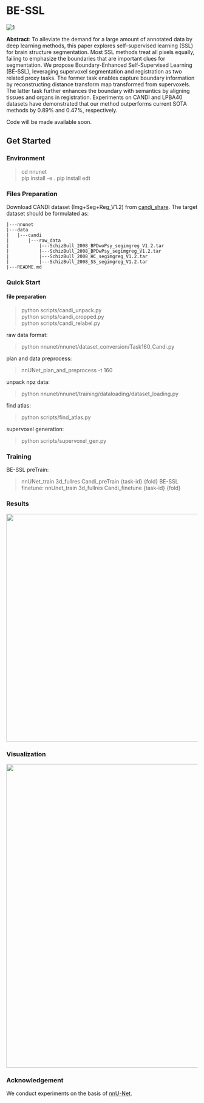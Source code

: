 # BE-SSL

![1](https://user-images.githubusercontent.com/24731236/179522219-2913d410-a50d-4d56-8ce0-dfa1eda17b93.png)


**Abstract**: To alleviate the demand for a large amount of annotated data by deep learning methods, this paper explores self-supervised learning (SSL) for brain structure segmentation. Most SSL methods treat all pixels equally, failing to emphasize the boundaries that are important clues for segmentation. We propose Boundary-Enhanced Self-Supervised Learning (BE-SSL), leveraging supervoxel segmentation and registration as two related proxy tasks. The former task enables capture boundary information by reconstructing distance transform map transformed from supervoxels. The latter task further enhances the boundary with semantics by aligning tissues and organs in registration. Experiments on CANDI and LPBA40 datasets have demonstrated that our method outperforms current SOTA methods by  0.89% and 0.47%, respectively.

Code will be made available soon.

## Get Started

### Environment

> cd nnunet \
> pip install -e .
> pip install edt


### Files Preparation
Download CANDI dataset (Img+Seg+Reg_V1.2) from [candi_share](https://www.nitrc.org/projects/candi_share). The target dataset should be formulated as:

```
|---nnunet 
|---data 
|   |---candi 
|       |---raw_data
|           |---SchizBull_2008_BPDwoPsy_segimgreg_V1.2.tar
|           |---SchizBull_2008_BPDwPsy_segimgreg_V1.2.tar
|           |---SchizBull_2008_HC_segimgreg_V1.2.tar
|           |---SchizBull_2008_SS_segimgreg_V1.2.tar
|---README.md
```

### Quick Start

#### file preparation
> python scripts/candi_unpack.py \
> python scripts/candi_cropped.py \
> python scripts/candi_relabel.py

raw data format:
> python nnunet/nnunet/dataset_conversion/Task160_Candi.py

plan and data preprocess:
> nnUNet_plan_and_preprocess -t 160

unpack npz data:
> python nnunet/nnunet/training/dataloading/dataset_loading.py

find atlas:
> python scripts/find_atlas.py

supervoxel generation:
> python scripts/supervoxel_gen.py

### Training
BE-SSL preTrain:
> nnUNet_train 3d_fullres Candi_preTrain {task-id} {fold}
BE-SSL finetune:
> nnUnet_train 3d_fullres Candi_finetune {task-id} {fold}

### Results
<img src=https://user-images.githubusercontent.com/24731236/200122862-3501aedc-03f8-4dee-816e-461632fe6859.png width="600px"/>


### Visualization
<img src=https://user-images.githubusercontent.com/24731236/200122853-3b4bf124-e0a8-41c5-bb5e-46c65fd41f53.png width="800px"/>


### Acknowledgement
We conduct experiments on the basis of [nnU-Net](https://github.com/MIC-DKFZ/nnUNet).


